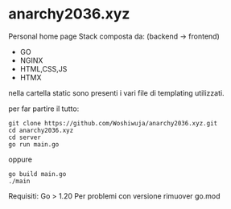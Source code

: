 # anarchy2036.xyz
Personal home page
Stack composta da: (backend -> frontend)

- GO
- NGINX
- HTML,CSS,JS
- HTMX

nella cartella static sono presenti i vari file di templating utilizzati.

per far partire il tutto:
```
git clone https://github.com/Woshiwuja/anarchy2036.xyz.git
cd anarchy2036.xyz
cd server
go run main.go
```
oppure
```
go build main.go
./main
```
Requisiti:
Go > 1.20
Per problemi con versione rimuover go.mod
